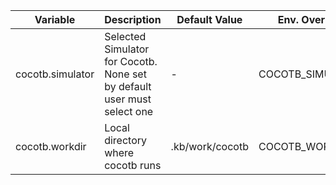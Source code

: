 |Variable|Description|Default Value|Env. Override|
|---|---|---|---|
|cocotb.simulator|Selected Simulator for Cocotb. None set by default user must select one|-|COCOTB_SIMULATOR|
|cocotb.workdir|Local directory where cocotb runs|.kb/work/cocotb|COCOTB_WORKDIR|

